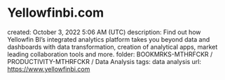 # Yellowfinbi.com

created: October 3, 2022 5:06 AM (UTC)
description: Find out how Yellowfin BI’s integrated analytics platform takes you beyond data and dashboards with data transformation, creation of analytical apps, market leading collaboration tools and more.
folder: BOOKMRKS-MTHRFCKR / PRODUCTIVITY-MTHRFCKR / Data Analysis
tags: data analysis
url: https://www.yellowfinbi.com